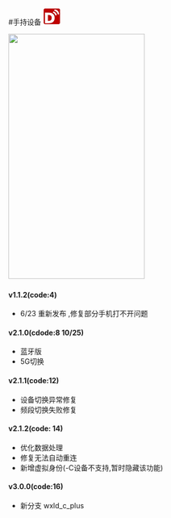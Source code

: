 #手持设备 ![](app/src/main/res/drawable/ascend.png)
 <div><img src="/src/main/res/drawable/ascend.png"width="270" height="486"/></div>

#### v1.1.2(code:4)
* 6/23 重新发布 ,修复部分手机打不开问题

#### v2.1.0(cdode:8 10/25)
* 蓝牙版
* 5G切换

#### v2.1.1(code:12)
* 设备切换异常修复
* 频段切换失败修复

#### v2.1.2(code: 14)
* 优化数据处理
* 修复无法自动重连
* 新增虚拟身份(-C设备不支持,暂时隐藏该功能)

#### v3.0.0(code:16)
* 新分支 wxld_c_plus